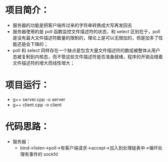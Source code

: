 # 项目简介：
+ 服务器的功能是把客户端传过来的字符串转换成大写再发回去
+ 服务器使用的是 poll 函数监控文件描述符的状态，和 select 区别在于，poll 是没有最大文件描述符数量的限制的，理论上是可以无限加的，但是加多了性能还是会下降的；
+ poll 和 select 同样存在一个缺点是包含大量文件描述符的数组被整体从用户态被复制到内核态，而不管这些文件描述符是否准备就绪，程序的开销会随着文件描述符的增大而线性增大；

# 项目运行：
+ g++ server.cpp -o server
+ g++ client.cpp -o client

# 代码思路：
+ 服务器：
    - bind->listen->poll->有客户端请求->accept->加入到处理链表中->循环处理有事件的 sockfd
